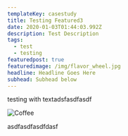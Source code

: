 ```yaml
---
templateKey: casestudy
title: Testing Featured3
date: 2020-01-03T01:44:03.992Z
description: Test Description
tags:
  - test
  - testing
featuredpost: true
featuredimage: /img/flavor_wheel.jpg
headline: Headline Goes Here
subhead: Subhead below
---
```

testing with textadsfasdfasdf

![Coffee](/img/blog-index.jpg)

asdfasdfasdfdasf

![]()
